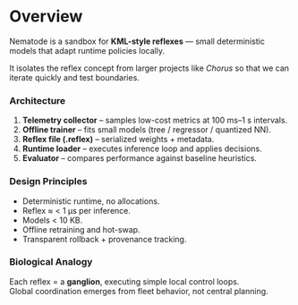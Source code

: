 # Overview

Nematode is a sandbox for **KML-style reflexes** — small deterministic models that adapt runtime policies locally.

It isolates the reflex concept from larger projects like *Chorus* so that we can iterate quickly and test boundaries.

### Architecture
1. **Telemetry collector** – samples low-cost metrics at 100 ms–1 s intervals.
2. **Offline trainer** – fits small models (tree / regressor / quantized NN).
3. **Reflex file (.reflex)** – serialized weights + metadata.
4. **Runtime loader** – executes inference loop and applies decisions.
5. **Evaluator** – compares performance against baseline heuristics.

### Design Principles
- Deterministic runtime, no allocations.
- Reflex ≈ < 1 µs per inference.
- Models < 10 KB.
- Offline retraining and hot-swap.
- Transparent rollback + provenance tracking.

### Biological Analogy
Each reflex = a **ganglion**, executing simple local control loops.  
Global coordination emerges from fleet behavior, not central planning.
